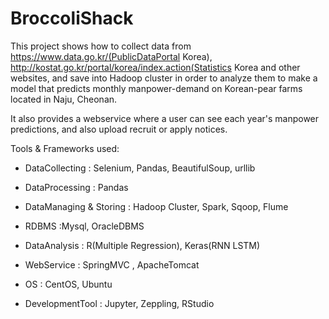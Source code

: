 # BroccoliShack

This project shows how to collect data from https://www.data.go.kr/(PublicDataPortal Korea), http://kostat.go.kr/portal/korea/index.action(Statistics Korea and other websites, and save into Hadoop cluster in order to analyze them to make a model that predicts monthly manpower-demand on Korean-pear farms located in Naju, Cheonan.

It also provides a webservice where a user can see each year's manpower predictions, and also upload recruit or apply notices. 

Tools & Frameworks used:

- DataCollecting
: Selenium, Pandas, BeautifulSoup, urllib

- DataProcessing
: Pandas

- DataManaging & Storing
: Hadoop Cluster, Spark, Sqoop, Flume 

- RDBMS
:Mysql, OracleDBMS

- DataAnalysis
: R(Multiple Regression), Keras(RNN LSTM)

- WebService
: SpringMVC , ApacheTomcat

- OS
: CentOS, Ubuntu

- DevelopmentTool
: Jupyter, Zeppling, RStudio
